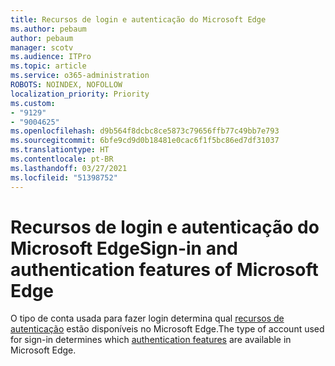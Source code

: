 ```yaml
---
title: Recursos de login e autenticação do Microsoft Edge
ms.author: pebaum
author: pebaum
manager: scotv
ms.audience: ITPro
ms.topic: article
ms.service: o365-administration
ROBOTS: NOINDEX, NOFOLLOW
localization_priority: Priority
ms.custom:
- "9129"
- "9004625"
ms.openlocfilehash: d9b564f8dcbc8ce5873c79656ffb77c49bb7e793
ms.sourcegitcommit: 6bfe9cd9d0b18481e0cac6f1f5bc86ed7df31037
ms.translationtype: HT
ms.contentlocale: pt-BR
ms.lasthandoff: 03/27/2021
ms.locfileid: "51398752"
---
```

# <a name="sign-in-and-authentication-features-of-microsoft-edge"></a><span data-ttu-id="1ab46-102">Recursos de login e autenticação do Microsoft Edge</span><span class="sxs-lookup"><span data-stu-id="1ab46-102">Sign-in and authentication features of Microsoft Edge</span></span>

<span data-ttu-id="1ab46-103">O tipo de conta usada para fazer login determina qual [recursos de autenticação](https://go.microsoft.com/fwlink/?linkid=2134570) estão disponíveis no Microsoft Edge.</span><span class="sxs-lookup"><span data-stu-id="1ab46-103">The type of account used for sign-in determines which [authentication features](https://go.microsoft.com/fwlink/?linkid=2134570) are available in Microsoft Edge.</span></span>